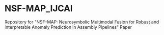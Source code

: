 # NSF-MAP_IJCAI
Repository for "NSF-MAP: Neurosymbolic Multimodal Fusion for Robust and Interpretable Anomaly Prediction in Assembly Pipelines" Paper
